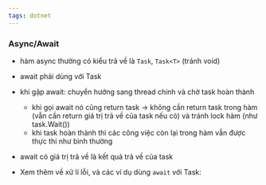 ```yaml
---
tags: dotnet 
---
```

### Async/Await

- hàm async thường có kiểu trả về là `Task`, `Task<T>` (tránh void)
- await phải dùng với Task
- khi gặp await: chuyển hướng sang thread chính và chờ task hoàn thành 
	- khi gọi await nó cũng return task -> không cần return task trong hàm (vẫn cần return giá trị trả về của task nếu có) và tránh lock hàm (như task.Wait()) 
	- khi task hoàn thành thì các công việc còn lại trong hàm vẫn được thực thi như bình thường
- await có giá trị trả về là kết quả trả về của task

- Xem thêm về xử lí lỗi, và các ví dụ dùng `await` với Task: [](../Intern%20tech%20notes/Asynchronous%20programming.md#Async%20&%20await%7CAsync%20&%20await)